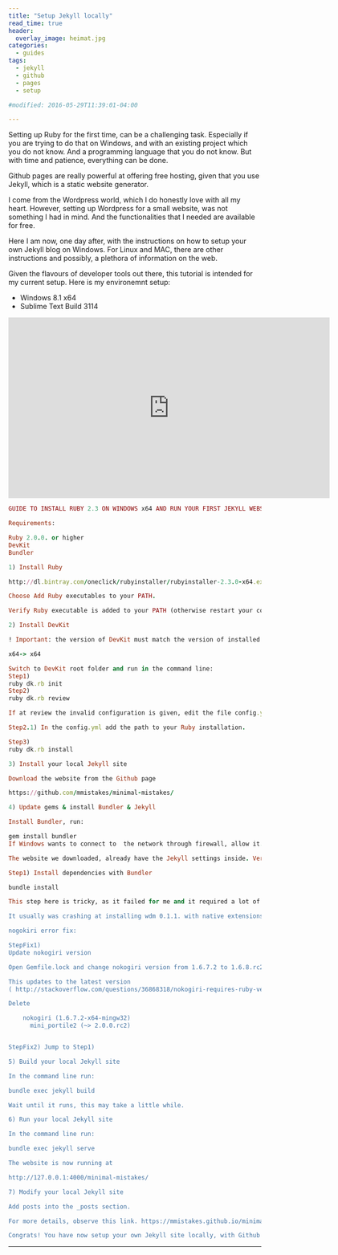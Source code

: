 ```yaml
---
title: "Setup Jekyll locally"
read_time: true
header:
  overlay_image: heimat.jpg  
categories:  
  - guides
tags:
  - jekyll
  - github
  - pages
  - setup

#modified: 2016-05-29T11:39:01-04:00

---
```


Setting up Ruby for the first time, can be a challenging task. Especially if you are trying to do that on Windows, and with an existing project which you do not know. And a programming language that you do not know. But with time and patience, everything can be done.

Github pages are really powerful at offering free hosting, given that you use Jekyll, which is a static website generator.

I come from the Wordpress world, which I do honestly love with all my heart. However, setting up Wordpress for a small website, was not something I had in mind. And the functionalities that I needed are available for free.

Here I am now, one day after, with the instructions on how to setup your own Jekyll blog on Windows. For Linux and MAC, there are other instructions and possibly, a plethora of information on the web.

Given the flavours of developer tools out there, this tutorial is intended for my current setup. Here is my environemnt setup:

* Windows 8.1 x64
* Sublime Text Build 3114


<iframe width="640" height="360" src="https://www.youtube-nocookie.com/embed/t9qDNe7xk4c?controls=0&amp;showinfo=0" frameborder="0" allowfullscreen></iframe>

```ruby
GUIDE TO INSTALL RUBY 2.3 ON WINDOWS x64 AND RUN YOUR FIRST JEKYLL WEBSITE IN LESS THAN 30 MINUTES

Requirements:

Ruby 2.0.0. or higher
DevKit
Bundler

1) Install Ruby 

http://dl.bintray.com/oneclick/rubyinstaller/rubyinstaller-2.3.0-x64.exe

Choose Add Ruby executables to your PATH.

Verify Ruby executable is added to your PATH (otherwise restart your computer)

2) Install DevKit 

! Important: the version of DevKit must match the version of installed Ruby 

x64-> x64

Switch to DevKit root folder and run in the command line:
Step1)
ruby dk.rb init
Step2)
ruby dk.rb review

If at review the invalid configuration is given, edit the file config.yml manually. Jump to Step 2.1)

Step2.1) In the config.yml add the path to your Ruby installation.

Step3)
ruby dk.rb install 

3) Install your local Jekyll site

Download the website from the Github page

https://github.com/mmistakes/minimal-mistakes/

4) Update gems & install Bundler & Jekyll

Install Bundler, run:

gem install bundler
If Windows wants to connect to  the network through firewall, allow it.

The website we downloaded, already have the Jekyll settings inside. Verify them in Gemfile.

Step1) Install dependencies with Bundler

bundle install

This step here is tricky, as it failed for me and it required a lot of troubleshooting. Let's see.

It usually was crashing at installing wdm 0.1.1. with native extensions. This was because I was using different version of Ruby and DevKit.

nogokiri error fix:

StepFix1)
Update nokogiri version

Open Gemfile.lock and change nokogiri version from 1.6.7.2 to 1.6.8.rc2 

This updates to the latest version
( http://stackoverflow.com/questions/36868318/nokogiri-requires-ruby-version-2-3 )

Delete 

    nokogiri (1.6.7.2-x64-mingw32)
      mini_portile2 (~> 2.0.0.rc2)


StepFix2) Jump to Step1)

5) Build your local Jekyll site

In the command line run:

bundle exec jekyll build

Wait until it runs, this may take a little while.

6) Run your local Jekyll site

In the command line run:

bundle exec jekyll serve

The website is now running at 

http://127.0.0.1:4000/minimal-mistakes/

7) Modify your local Jekyll site

Add posts into the _posts section.

For more details, observe this link. https://mmistakes.github.io/minimal-mistakes/docs/quick-start-guide/

Congrats! You have now setup your own Jekyll site locally, with Github pages, in less than 30 minutes!
```
---
